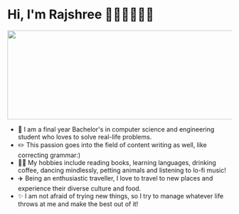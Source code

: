 # Hi, I'm Rajshree 👩🏽‍🎓👩🏽‍💻

  <img src="https://user-images.githubusercontent.com/101933712/197349093-be371f5a-1c05-4c00-9d20-ff5d4680cf7e.jpg" width="700" height="200" />

- 🏫 I am a final year Bachelor's in computer science and engineering student who loves to solve real-life problems. 
- ✏️ This passion goes into the field of content writing as well, like correcting grammar:)
- 💃🏽 My hobbies include reading books, learning languages, drinking coffee, dancing mindlessly, petting animals and listening to lo-fi music!
- ✈️ Being an enthusiastic traveller, I love to travel to new places and experience their diverse culture and food.
- ✨ I am not afraid of trying new things, so I try to manage whatever life throws at me and make the best out of it!

